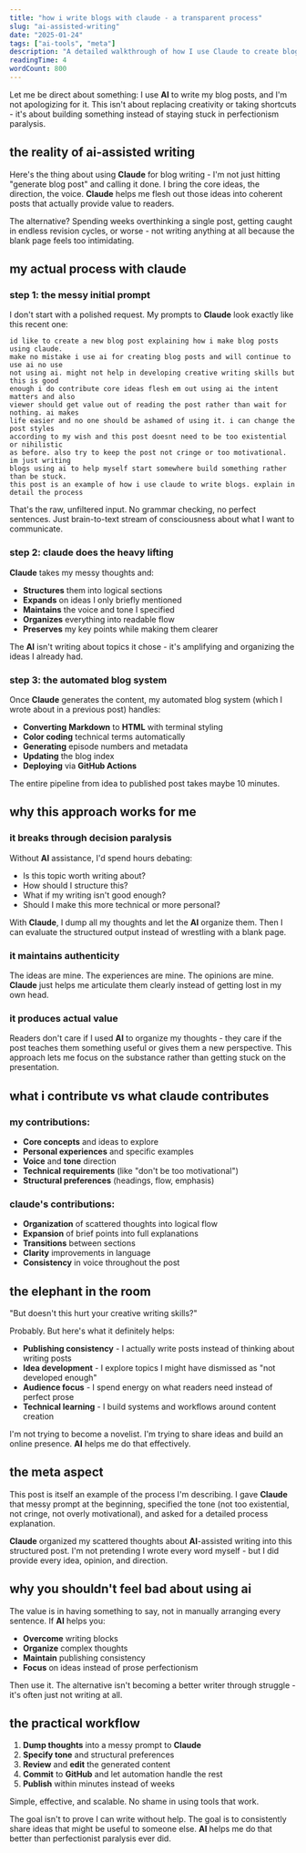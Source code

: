 ```yaml
---
title: "how i write blogs with claude - a transparent process"
slug: "ai-assisted-writing"
date: "2025-01-24"
tags: ["ai-tools", "meta"]
description: "A detailed walkthrough of how I use Claude to create blog posts, from initial prompts to final output"
readingTime: 4
wordCount: 800
---
```


Let me be direct about something: I use **AI** to write my blog posts, and I'm not apologizing for it. This isn't about replacing creativity or taking shortcuts - it's about building something instead of staying stuck in perfectionism paralysis.

## the reality of ai-assisted writing

Here's the thing about using **Claude** for blog writing - I'm not just hitting "generate blog post" and calling it done. I bring the core ideas, the direction, the voice. **Claude** helps me flesh out those ideas into coherent posts that actually provide value to readers.

The alternative? Spending weeks overthinking a single post, getting caught in endless revision cycles, or worse - not writing anything at all because the blank page feels too intimidating.

## my actual process with claude

### step 1: the messy initial prompt

I don't start with a polished request. My prompts to **Claude** look exactly like this recent one:

```
id like to create a new blog post explaining how i make blog posts using claude. 
make no mistake i use ai for creating blog posts and will continue to use ai no use 
not using ai. might not help in developing creative writing skills but this is good 
enough i do contribute core ideas flesh em out using ai the intent matters and also 
viewer should get value out of reading the post rather than wait for nothing. ai makes 
life easier and no one should be ashamed of using it. i can change the post styles 
according to my wish and this post doesnt need to be too existential or nihilistic 
as before. also try to keep the post not cringe or too motivational. im just writing 
blogs using ai to help myself start somewhere build something rather than be stuck. 
this post is an example of how i use claude to write blogs. explain in detail the process
```

That's the raw, unfiltered input. No grammar checking, no perfect sentences. Just brain-to-text stream of consciousness about what I want to communicate.

### step 2: claude does the heavy lifting

**Claude** takes my messy thoughts and:
- **Structures** them into logical sections
- **Expands** on ideas I only briefly mentioned
- **Maintains** the voice and tone I specified
- **Organizes** everything into readable flow
- **Preserves** my key points while making them clearer

The **AI** isn't writing about topics it chose - it's amplifying and organizing the ideas I already had.

### step 3: the automated blog system

Once **Claude** generates the content, my automated blog system (which I wrote about in a previous post) handles:
- **Converting** **Markdown** to **HTML** with terminal styling
- **Color coding** technical terms automatically
- **Generating** episode numbers and metadata
- **Updating** the blog index
- **Deploying** via **GitHub Actions**

The entire pipeline from idea to published post takes maybe 10 minutes.

## why this approach works for me

### it breaks through decision paralysis

Without **AI** assistance, I'd spend hours debating:
- Is this topic worth writing about?
- How should I structure this?
- What if my writing isn't good enough?
- Should I make this more technical or more personal?

With **Claude**, I dump all my thoughts and let the **AI** organize them. Then I can evaluate the structured output instead of wrestling with a blank page.

### it maintains authenticity

The ideas are mine. The experiences are mine. The opinions are mine. **Claude** just helps me articulate them clearly instead of getting lost in my own head.

### it produces actual value

Readers don't care if I used **AI** to organize my thoughts - they care if the post teaches them something useful or gives them a new perspective. This approach lets me focus on the substance rather than getting stuck on the presentation.

## what i contribute vs what claude contributes

### my contributions:
- **Core concepts** and ideas to explore
- **Personal experiences** and specific examples
- **Voice** and **tone** direction
- **Technical requirements** (like "don't be too motivational")
- **Structural preferences** (headings, flow, emphasis)

### claude's contributions:
- **Organization** of scattered thoughts into logical flow
- **Expansion** of brief points into full explanations
- **Transitions** between sections
- **Clarity** improvements in language
- **Consistency** in voice throughout the post

## the elephant in the room

"But doesn't this hurt your creative writing skills?"

Probably. But here's what it definitely helps:
- **Publishing consistency** - I actually write posts instead of thinking about writing posts
- **Idea development** - I explore topics I might have dismissed as "not developed enough"
- **Audience focus** - I spend energy on what readers need instead of perfect prose
- **Technical learning** - I build systems and workflows around content creation

I'm not trying to become a novelist. I'm trying to share ideas and build an online presence. **AI** helps me do that effectively.

## the meta aspect

This post is itself an example of the process I'm describing. I gave **Claude** that messy prompt at the beginning, specified the tone (not too existential, not cringe, not overly motivational), and asked for a detailed process explanation.

**Claude** organized my scattered thoughts about **AI**-assisted writing into this structured post. I'm not pretending I wrote every word myself - but I did provide every idea, opinion, and direction.

## why you shouldn't feel bad about using ai

The value is in having something to say, not in manually arranging every sentence. If **AI** helps you:
- **Overcome** writing blocks
- **Organize** complex thoughts
- **Maintain** publishing consistency
- **Focus** on ideas instead of prose perfectionism

Then use it. The alternative isn't becoming a better writer through struggle - it's often just not writing at all.

## the practical workflow

1. **Dump thoughts** into a messy prompt to **Claude**
2. **Specify tone** and structural preferences
3. **Review** and **edit** the generated content
4. **Commit** to **GitHub** and let automation handle the rest
5. **Publish** within minutes instead of weeks

Simple, effective, and scalable. No shame in using tools that work.

The goal isn't to prove I can write without help. The goal is to consistently share ideas that might be useful to someone else. **AI** helps me do that better than perfectionist paralysis ever did.